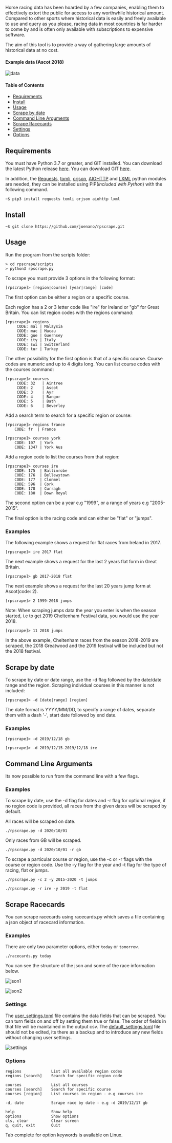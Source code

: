 Horse racing data has been hoarded by a few companies, enabling them to effectively extort the public for access to any worthwhile historical amount. Compared to other sports where historical data is easily and freely available to use and query as you please, racing data in most countries is far harder to come by and is often only available with subscriptions to expensive software.

The aim of this tool is to provide a way of gathering large amounts of historical data at no cost.


#### Example data (Ascot 2018)

![data](https://i.postimg.cc/7LncCDMG/data1.png)


#### Table of Contents
- [Requirements](#requirements)
- [Install](#install)
- [Usage](#usage)
- [Scrape by date](#scrape-by-date)
- [Command Line Arguments](#command-line-arguments)
- [Scrape Racecards](#scrape-racecards)
- [Settings](#settings)
- [Options](#options)

## Requirements

You must have Python 3.7 or greater, and GIT installed. You can download the latest Python release [here](https://www.python.org/downloads/). You can download GIT [here](https://git-scm.com/downloads).

In addition, the [Requests](http://docs.python-requests.org/en/master/), [tomli](https://pypi.org/project/tomli/), [orjson](https://pypi.org/project/orjson/1.3.0/), [AIOHTTP](https://docs.aiohttp.org/en/stable/) and [LXML](https://lxml.de/) python modules are needed, they can be installed using PIP(_included with Python_) with the following command.

```
~$ pip3 install requests tomli orjson aiohttp lxml
```

## Install

```
~$ git clone https://github.com/joenano/rpscrape.git
```

## Usage

Run the program from the scripts folder:
```
> cd rpscrape/scripts
> python3 rpscrape.py
```

To scrape you must provide 3 options in the following format:
```
[rpscrape]> [region|course] [year|range] [code]
```

The first option can be either a region or a specific course.

Each region has a 2 or 3 letter code like "ire" for Ireland or "gb" for Great Britain. You can list region codes with the regions command:
```
[rpscrape]> regions
     CODE: mal | Malaysia
     CODE: mac | Macau
     CODE: gue | Guernsey
     CODE: ity | Italy
     CODE: swi | Switzerland
     CODE: tur | Turkey
```

The other possibility for the first option is that of a specific course. Course codes are numeric and up to 4 digits long. You can list course codes with the courses command:

```
[rpscrape]> courses
     CODE: 32   | Aintree
     CODE: 2    | Ascot
     CODE: 3    | Ayr
     CODE: 4    | Bangor
     CODE: 5    | Bath
     CODE: 6    | Beverley
```

Add a search term to search for a specific region or course:

```
[rpscrape]> regions france
    CODE: fr  | France
```

```
[rpscrape]> courses york
    CODE: 107  | York
    CODE: 1347 | York Aus
```

Add a region code to list the courses from that region:
 ```
[rpscrape]> courses ire
     CODE: 175  | Ballinrobe
     CODE: 176  | Bellewstown
     CODE: 177  | Clonmel
     CODE: 596  | Cork
     CODE: 178  | Curragh
     CODE: 180  | Down Royal
 ```

The second option can be a year e.g "1999", or a range of years e.g "2005-2015".

The final option is the racing code and can either be "flat" or "jumps".


### Examples

The following example shows a request for flat races from Ireland in 2017.

```
[rpscrape]> ire 2017 flat
```

The next example shows a request for the last 2 years flat form in Great Britain.

```
[rpscrape]> gb 2017-2018 flat
```

The next example shows a request for the last 20 years jump form at Ascot(code: 2).
```
[rpscrape]> 2 1999-2018 jumps
```
Note: When scraping jumps data the year you enter is when the season started, i.e to get 2019 Cheltenham Festival data, you would use the year 2018.
```
[rpscrape]> 11 2018 jumps
```
In the above example, Cheltenham races from the season 2018-2019 are scraped, the 2018 Greatwood and the 2019 festival will be included but not the 2018 festival.


## Scrape by date

To scrape by date or date range, use the -d flag followed by the date/date range and the region. Scraping individual courses in this manner is not included:
```
[rpscrape]> -d [date|range] [region]
```

The date format is YYYY/MM/DD, to specify a range of dates, separate them with a dash '-', start date followed by end date.

### Examples
```
[rpscrape]> -d 2019/12/18 gb
```
```
[rpscrape]> -d 2019/12/15-2019/12/18 ire
```

## Command Line Arguments
Its now possible to run from the command line with a few flags.

### Examples
To scrape by date, use the -d flag for dates and -r flag for optional region, if no region code is provided, all races from the given dates will be scraped by default.

All races will be scraped on date.
```
./rpscrape.py -d 2020/10/01
```

Only races from GB will be scraped.
```
./rpscrape.py -d 2020/10/01 -r gb
```

To scrape a particular course or region, use the -c or -r flags with the course or region code. Use the -y flag for the year and -t flag for the type of racing, flat or jumps.
```
./rpscrape.py -c 2 -y 2015-2020 -t jumps
```

```
./rpscrape.py -r ire -y 2019 -t flat
```

## Scrape Racecards
You can scrape racecards using racecards.py which saves a file containing a json object of racecard information.

### Examples
There are only two parameter options, either `today` or `tomorrow`.

```
./racecards.py today
```

You can see the structure of the json and some of the race information below.

![json1](https://i.postimg.cc/Y2ZNmLh5/json.png)

![json2](https://i.postimg.cc/c1thTGtt/json.png)


### Settings

The [user_settings.toml](https://github.com/joenano/rpscrape/blob/master/user_settings.toml) file contains the data fields that can be scraped. You can turn fields on and off by setting them true or false. The order of fields in that file will be maintained in the output csv. The [default_settings.toml](https://github.com/joenano/rpscrape/blob/master/default_settings.toml) file should not be edited, its there as a backup and to introduce any new fields without changing user settings.

![settings](https://i.postimg.cc/sDhG3SQT/settings.png)


### Options

```
regions             List all available region codes
regions [search]    Search for specific region code

courses             List all courses
courses [search]    Search for specific course
courses [region]    List courses in region - e.g courses ire

-d, date            Scrape race by date - e.g -d 2019/12/17 gb       

help                Show help
options             Show options
cls, clear          Clear screen
q, quit, exit       Quit
```

Tab complete for option keywords is available on Linux.
